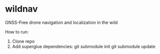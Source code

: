 # wildnav
GNSS-Free drone navigation and localization in the wild

How to run:

1. Clone repo
2. Add superglue dependencies:
   git submodule init
   git submodule update
